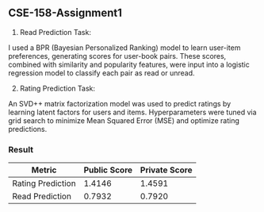 ## CSE-158-Assignment1

1. Read Prediction Task:

I used a BPR (Bayesian Personalized Ranking) model to learn user-item preferences, generating scores for user-book pairs. These scores, combined with similarity and popularity features, were input into a logistic regression model to classify each pair as read or unread.

2. Rating Prediction Task:

An SVD++ matrix factorization model was used to predict ratings by learning latent factors for users and items. Hyperparameters were tuned via grid search to minimize Mean Squared Error (MSE) and optimize rating predictions.

### Result 
| Metric                  | Public Score | Private Score |
|-------------------------|--------------|---------------|
| Rating Prediction       | 1.4146       | 1.4591        |
| Read Prediction         | 0.7932       | 0.7920        |
